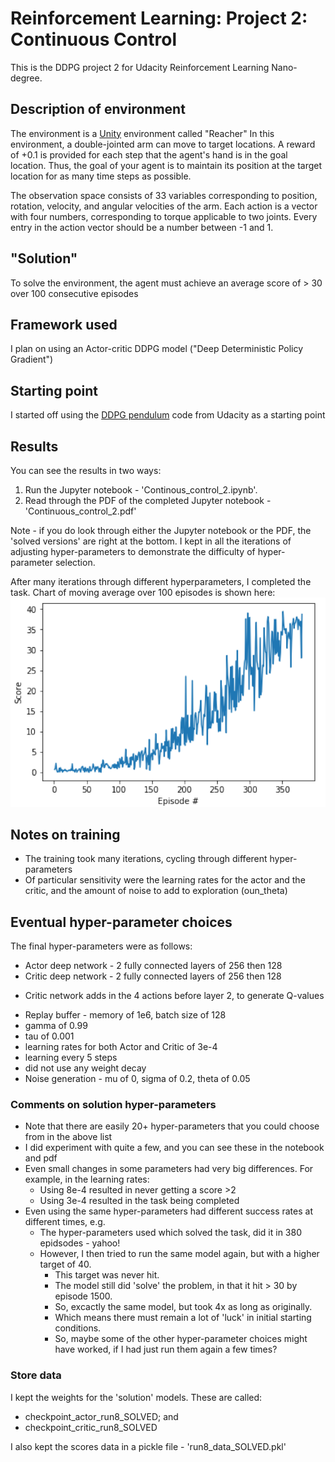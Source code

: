 # Reinforcement Learning: Project 2: Continuous Control 
This is the DDPG project 2 for Udacity Reinforcement Learning Nano-degree.

## Description of environment
The environment is a [Unity]('https://github.com/Unity-Technologies/ml-agents/blob/main/docs/Learning-Environment-Examples.md#reacher') environment called "Reacher"
In this environment, a double-jointed arm can move to target locations. A reward of +0.1 is provided for each step that the agent's hand is in the goal location. Thus, the goal of your agent is to maintain its position at the target location for as many time steps as possible.

The observation space consists of 33 variables corresponding to position, rotation, velocity, and angular velocities of the arm. Each action is a vector with four numbers, corresponding to torque applicable to two joints. Every entry in the action vector should be a number between -1 and 1.

## "Solution"
To solve the environment, the agent must achieve an average score of > 30 over 100 consecutive episodes

## Framework used
I plan on using an Actor-critic DDPG model ("Deep Deterministic Policy Gradient")

## Starting point
I started off using the [DDPG pendulum]('https://github.com/udacity/deep-reinforcement-learning/tree/master/ddpg-pendulum') code from Udacity as a starting point

## Results
You can see the results in two ways:
1. Run the Jupyter notebook - 'Continous_control_2.ipynb'.
1. Read through the PDF of the completed Jupyter notebook - 'Continuous_control_2.pdf'


Note - if you do look through either the Jupyter notebook or the PDF, the 'solved versions' 
are right at the bottom. I kept in all the iterations of adjusting hyper-parameters 
to demonstrate the difficulty of hyper-parameter selection.


After many iterations through different hyperparameters, I completed the task.
Chart of moving average over 100 episodes is shown here:
![Training results](solved.png "Training results")

## Notes on training
* The training took many iterations, cycling through different hyper-parameters
* Of particular sensitivity were the learning rates for the actor and the critic, and the amount of noise to add to exploration (oun_theta)

## Eventual hyper-parameter choices
The final hyper-parameters were as follows:
* Actor deep network - 2 fully connected layers of 256 then 128  
* Critic deep network - 2 fully connected layers of 256 then 128 
 - Critic network adds in the 4 actions before layer 2, to generate Q-values
* Replay buffer - memory of 1e6, batch size of 128
* gamma of 0.99
* tau of 0.001
* learning rates for both Actor and Critic of 3e-4
* learning every 5 steps
* did not use any weight decay
* Noise generation - mu of 0, sigma of 0.2, theta of 0.05

### Comments on solution hyper-parameters
* Note that there are easily 20+ hyper-parameters that you could 
choose from in the above list
* I did experiment with quite a few, and you can see these in the notebook and pdf
* Even small changes in some parameters had very big differences. For example, in the learning rates:
    * Using 8e-4 resulted in never getting a score >2
    *   Using 3e-4 resulted in the task being completed
* Even using the same hyper-parameters had different success rates at different times, e.g.
    * The hyper-parameters used which solved the task, did it in 380 epidsodes - yahoo!
    * However, I then tried to run the same model again, but with a higher target of 40.
        * This target was never hit.
        * The model still did 'solve' the problem, in that it hit > 30 by episode 1500.
        * So, excactly the same model, but took 4x as long as originally.
        * Which means there must remain a lot of 'luck' in initial starting conditions.
        * So, maybe some of the other hyper-parameter choices might have worked, if I had just run them again a few times?
    
### Store data
I kept the weights for the 'solution' models. These are called:
* checkpoint_actor_run8_SOLVED; and
* checkpoint_critic_run8_SOLVED

I also kept the scores data in a pickle file - 'run8_data_SOLVED.pkl'
    




